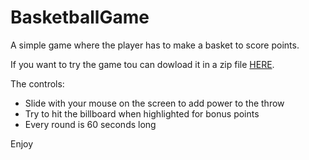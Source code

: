 # BasketballGame

A simple game where the player has to make a basket to score points.

If you want to try the game tou can dowload it in a zip file [HERE](https://mega.nz/#!HJxRST4I!N0SoPIRlFvsp2Wq_fip3LfVPsFETIXr2BjQNH1QlD9M).

The controls:
  * Slide with your mouse on the screen to add power to the throw
  * Try to hit the billboard when highlighted for bonus points
  * Every round is 60 seconds long

Enjoy
